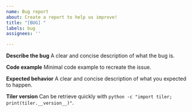 ```yaml
---
name: Bug report
about: Create a report to help us improve!
title: "[BUG] "
labels: bug
assignees: ''

---
```


**Describe the bug**
A clear and concise description of what the bug is.

**Code example**
Minimal code example to recreate the issue.

**Expected behavior**
A clear and concise description of what you expected to happen.

**Tiler version**
Can be retrieve quickly with `python -c "import tiler; print(tiler.__version__)"`.
